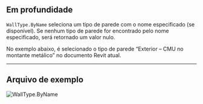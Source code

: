 ## Em profundidade
`WallType.ByName` seleciona um tipo de parede com o nome especificado (se disponível). Se nenhum tipo de parede for encontrado pelo nome especificado, será retornado um valor nulo.

No exemplo abaixo, é selecionado o tipo de parede “Exterior – CMU no montante metálico” no documento Revit atual.
___
## Arquivo de exemplo

![WallType.ByName](./Revit.Elements.WallType.ByName_img.jpg)
